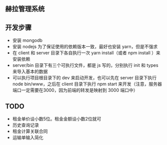 ## 赫拉管理系统


## 开发步骤
- 安装 mongodb
- 安装 nodejs 为了保证使用的依赖版本一致，最好也安装 yarn，但是不强求
- 在 client 和 server 目录下各自执行一次 yarn install（或者 npm install ）来安装依赖
- server/bin 目录下有三个可执行文件，都是 js 写的，分别执行 init 和 types 来导入基本的数据
- 可以执行项目根目录下的 dev 来启动开发，也可以先在 server 目录下执行 node bin/www，之后在
client 目录下执行 npm start 来开发（注意，服务器端口一定需要在3000，因为前端的转发是映射到
3000 端口中）

## TODO

- 租金单价设小数5位。租金金额设小数2位就可
- 历史查询记录
- 租金计算关联合同
- 运输单输入简化
